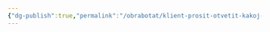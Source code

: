 ```yaml
---
{"dg-publish":true,"permalink":"/obrabotat/klient-prosit-otvetit-kakoj-byudzhet-stoit-zalozhit/"}
---
```


